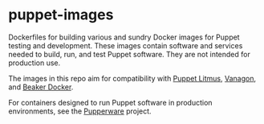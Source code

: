puppet-images
=============

Dockerfiles for building various and sundry Docker images for Puppet testing
and development. These images contain software and services needed to build,
run, and test Puppet software. They are not intended for production use.

The images in this repo aim for compatibility with [Puppet Litmus][litmus],
[Vanagon][vanagon], and [Beaker Docker][beaker-docker].

For containers designed to run Puppet software in production environments,
see the [Pupperware][pupperware] project.


[litmus]: https://github.com/puppetlabs/puppet_litmus
[vanagon]: https://github.com/puppetlabs/vanagon
[beaker-docker]: https://github.com/puppetlabs/beaker-docker
[pupperware]: https://github.com/puppetlabs/pupperware
